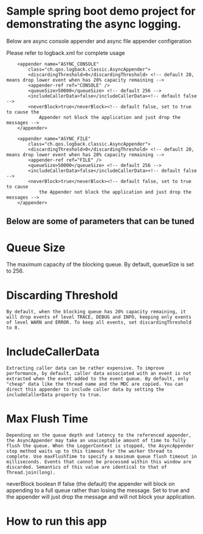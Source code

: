 # Sample spring boot demo project for demonstrating the async logging.

Below are async console appender and async file appender configeration

Please refer to logback.xml for complete usage

```
	<appender name="ASYNC_CONSOLE"
		class="ch.qos.logback.classic.AsyncAppender">
		<discardingThreshold>0</discardingThreshold> <!-- default 20, means drop lower event when has 20% capacity remaining -->
		<appender-ref ref="CONSOLE" />
		<queueSize>50000</queueSize> <!-- default 256 -->
		<includeCallerData>false</includeCallerData><!-- default false -->
		<neverBlock>true</neverBlock><!-- default false, set to true to cause the 
			Appender not block the application and just drop the messages -->
	</appender>

	<appender name="ASYNC_FILE"
		class="ch.qos.logback.classic.AsyncAppender">
		<discardingThreshold>0</discardingThreshold> <!-- default 20, means drop lower event when has 20% capacity remaining -->
		<appender-ref ref="FILE" />
		<queueSize>50000</queueSize> <!-- default 256 -->
		<includeCallerData>false</includeCallerData><!-- default false -->
		<neverBlock>true</neverBlock><!-- default false, set to true to cause
			the Appender not block the application and just drop the messages -->
	</appender>
```

## Below are some of parameters that can be tuned 

# Queue Size		
The maximum capacity of the blocking queue. By default, queueSize is set to 256.
# Discarding Threshold	
	By default, when the blocking queue has 20% capacity remaining, it will drop events of level TRACE, DEBUG and INFO, keeping only events of level WARN and ERROR. To keep all events, set discardingThreshold to 0.
# IncludeCallerData	
	Extracting caller data can be rather expensive. To improve performance, by default, caller data associated with an event is not extracted when the event added to the event queue. By default, only "cheap" data like the thread name and the MDC are copied. You can direct this appender to include caller data by setting the includeCallerData property to true.
# Max Flush Time	
	Depending on the queue depth and latency to the referenced appender, the AsyncAppender may take an unacceptable amount of time to fully flush the queue. When the LoggerContext is stopped, the AsyncAppender stop method waits up to this timeout for the worker thread to complete. Use maxFlushTime to specify a maximum queue flush timeout in milliseconds. Events that cannot be processed within this window are discarded. Semantics of this value are identical to that of Thread.join(long).
neverBlock	boolean	If false (the default) the appender will block on appending to a full queue rather than losing the message. Set to true and the appender will just drop the message and will not block your application.

# How to run this app
```

```